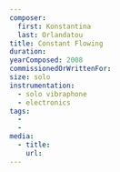 ```yaml
---
composer:
  first: Konstantina
  last: Orlandatou
title: Constant Flowing
duration:
yearComposed: 2008
commissionedOrWrittenFor:
size: solo
instrumentation:
  - solo vibraphone
  - electronics
tags:
  -
  -
media:
  - title:
    url:
---
```

